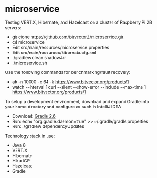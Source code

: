 # microservice

Testing VERT.X, Hibernate, and Hazelcast on a cluster of Raspberry Pi 2B servers:

* git clone https://github.com/bitvector2/microservice.git
* cd microservice
* Edit src/main/resources/microservice.properties
* Edit src/main/resources/hibernate.cfg.xml
* ./gradlew clean shadowJar
* ./microservice.sh

Use the following commands for benchmarking/fault recovery:

* ab -n 10000 -c 64 -k https://www.bitvector.org/products/1
* watch --interval 1 curl --silent --show-error --include --max-time 1 https://www.bitvector.org/products/1

To setup a development environment, download and expand Gradle into your home directory and configure as such in
IntelliJ IDEA

* Download: [Gradle 2.6](https://services.gradle.org/distributions/gradle-2.6-all.zip)
* Run: echo "org.gradle.daemon=true" >> ~/.gradle/gradle.properties
* Run: ./gradlew dependencyUpdates

Technology stack in use:

* Java 8
* VERT.X
* Hibernate
* HikariCP
* Hazelcast
* Gradle
